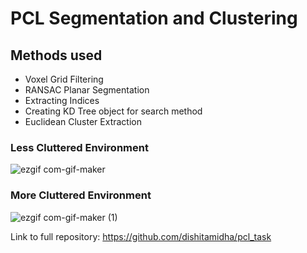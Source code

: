 # PCL Segmentation and Clustering

## Methods used
* Voxel Grid Filtering
* RANSAC Planar Segmentation
* Extracting Indices
* Creating KD Tree object for search method
* Euclidean Cluster Extraction


### Less Cluttered Environment
![ezgif com-gif-maker](https://user-images.githubusercontent.com/75261680/123371867-265c5100-d5a0-11eb-9816-03d8282016fe.gif)


### More Cluttered Environment
![ezgif com-gif-maker (1)](https://user-images.githubusercontent.com/75261680/123372001-63284800-d5a0-11eb-81e6-409dcc3e5052.gif)

Link to full repository: https://github.com/dishitamidha/pcl_task

